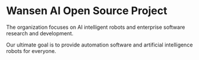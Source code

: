 # Wansen AI Open Source Project
The organization focuses on AI intelligent robots and enterprise software research and development.

Our ultimate goal is to provide automation software and artificial intelligence robots for everyone.
